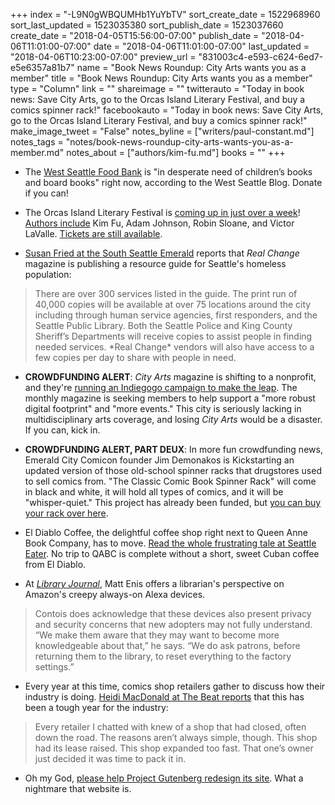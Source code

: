 +++
index = "-L9N0gWBQUMHb1YuYbTV"
sort_create_date = 1522968960
sort_last_updated = 1523035380
sort_publish_date = 1523037660
create_date = "2018-04-05T15:56:00-07:00"
publish_date = "2018-04-06T11:01:00-07:00"
date = "2018-04-06T11:01:00-07:00"
last_updated = "2018-04-06T10:23:00-07:00"
preview_url = "831003c4-e593-c624-6ed7-e5e6357a81b7"
name = "Book News Roundup: City Arts wants you as a member"
title = "Book News Roundup: City Arts wants you as a member"
type = "Column"
link = ""
shareimage = ""
twitterauto = "Today in book news: Save City Arts, go to the Orcas Island Literary Festival, and buy a comics spinner rack!"
facebookauto = "Today in book news: Save City Arts, go to the Orcas Island Literary Festival, and buy a comics spinner rack!"
make_image_tweet = "False"
notes_byline = ["writers/paul-constant.md"]
notes_tags = "notes/book-news-roundup-city-arts-wants-you-as-a-member.md"
notes_about = ["authors/kim-fu.md"]
books = ""
+++
* The [West Seattle Food Bank](http://westseattleblog.com/2018/04/you-can-help-right-now-west-seattle-food-bank-needs-kids-books/) is "in desperate need of children’s books and board books" right now, according to the West Seattle Blog. Donate if you can!

* The Orcas Island Literary Festival is [coming up in just over a week](https://oilf.org/)! [Authors include](https://oilf.org/authors/) Kim Fu, Adam Johnson, Robin Sloane, and Victor LaValle. [Tickets are still available](https://oilf.org/).

* [Susan Fried at the South Seattle Emerald](https://southseattleemerald.com/2018/04/05/real-change-creates-resource-guide-for-the-unhoused/) reports that *Real Change* magazine is publishing a resource guide for Seattle's homeless population:

<blockquote>There are over 300 services listed in the guide. The print run of 40,000 copies will be available at over 75 locations around the city including through human service agencies, first responders, and the Seattle Public Library. Both the Seattle Police and King County Sheriff’s Departments will receive copies to assist people in finding needed services. *Real Change* vendors will also have access to a few copies per day to share with people in need.</blockquote>

* **CROWDFUNDING ALERT**: *City Arts* magazine is shifting to a nonprofit, and they're [running an Indiegogo campaign to make the leap](https://www.indiegogo.com/projects/the-new-city-arts#/). The monthly magazine is seeking members to help support a "more robust digital footprint" and "more events." This city is seriously lacking in multidisciplinary arts coverage, and losing *City Arts* would be a disaster. If you can, kick in.

* **CROWDFUNDING ALERT, PART DEUX**: In more fun crowdfunding news, Emerald City Comicon founder Jim Demonakos is Kickstarting an updated version of those old-school spinner racks that drugstores used to sell comics from. "The Classic Comic Book Spinner Rack" will come in black and white, it will hold all types of comics, and it will be "whisper-quiet." This project has already been funded, but [you can buy your rack over here](https://www.kickstarter.com/projects/335299715/the-classic-comic-book-spinner-rack).

* El Diablo Coffee, the delightful coffee shop right next to Queen Anne Book Company, has to move. [Read the whole frustrating tale at Seattle Eater](https://seattle.eater.com/2018/4/5/17200032/el-diablo-coffee-co-temporary-closure-queen-anne). No trip to QABC is complete without a short, sweet Cuban coffee from El Diablo.

* At [*Library Journal*](https://lj.libraryjournal.com/2018/04/technology/voice-activated-technology-focus/#_), Matt Enis offers a librarian's perspective on Amazon's creepy always-on Alexa devices.

<blockquote>Contois does acknowledge that these devices also present privacy and security concerns that new adopters may not fully understand. “We make them aware that they may want to become more knowledgeable about that,” he says. “We do ask patrons, before returning them to the library, to reset everything to the factory settings.”</blockquote>

* Every year at this time, comics shop retailers gather to discuss how their industry is doing. [Heidi MacDonald at The Beat reports](http://www.comicsbeat.com/live-from-the-retailer-summit-day-0-it-feels-like-the-90s-again/) that this has been a tough year for the industry:

<blockquote>Every retailer I chatted with knew of a shop that had closed, often down the road. The reasons aren’t always simple, though. This shop had its lease raised. This shop expanded too fast. That one’s owner just decided it was time to pack it in.</blockquote>

* Oh my God, [please help Project Gutenberg redesign its site](https://the-digital-reader.com/2018/04/04/project-gutenberg-wants-your-input-on-refreshing-its-site/). What a nightmare that website is.

